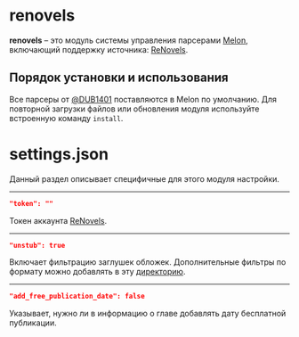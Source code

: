 # renovels
**renovels** – это модуль системы управления парсерами [Melon](https://github.com/Otaku-Melons/Melon), включающий поддержку источника: [ReNovels](https://renoveld.org/).

## Порядок установки и использования
Все парсеры от [@DUB1401](https://github.com/DUB1401) поставляются в Melon по умолчанию. Для повторной загрузки файлов или обновления модуля используйте встроенную команду `install`.

# settings.json
Данный раздел описывает специфичные для этого модуля настройки.
___
```JSON
"token": ""
```
Токен аккаунта [ReNovels](https://renovels.org/).
___
```JSON
"unstub": true
```
Включает фильтрацию заглушек обложек. Дополнительные фильтры по формату можно добавлять в эту [директорию](Filters/).
___
```JSON
"add_free_publication_date": false
```
Указывает, нужно ли в информацию о главе добавлять дату бесплатной публикации.
